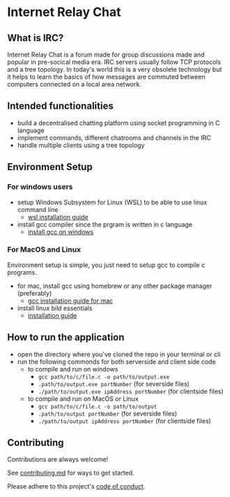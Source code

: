 
# Internet Relay Chat

## What is IRC?
Internet Relay Chat is a forum made for group discussions made and popular in pre-socical media era. IRC servers usually follow TCP protocols and a tree topology. In today's world this is a very obsolete technology but it helps to learn the basics of how messages are commuted between computers connected on a local area network.

## Intended functionalities
+ build a decentralised chatting platform using socket programming in C language
+ implement commands, different chatrooms and channels in the IRC
+ handle multiple clients using a tree topology

## Environment Setup

### For windows users
+ setup Windows Subsystem for Linux (WSL) to be able to use linux command line
  + [wsl installation guide](https://learn.microsoft.com/en-us/windows/wsl/install "guide")
+ install gcc compiler since the prgram is written in c language
  + [install gcc on windows](https://www.scaler.com/topics/c/c-compiler-for-windows/)

### For MacOS and Linux
Environment setup is simple, you just need to setup gcc to compile c programs.
+ for mac, install gcc using homebrew or any other package manager (preferably) 
  - [gcc installation guide for mac](https://www.scaler.com/topics/c/c-compiler-for-windows/)
+ install linux bild essentials
  - [installation guide](https://www.makeuseof.com/install-use-build-essential-ubuntu/)


## How to run the application
+ open the directory where you've cloned the repo in your terminal or cli
+ run the following commonds for both serverside and client side code
  + to compile and run on windows
    - `gcc path/to/c/file.c -o path/to/output.exe` 
    - `.path/to/output.exe portNumber` (for severside files)
    - `./path/to/output.exe ipAddress portNumber` (for clientside files)
  + to compile and run on MacOS or Linux
    - `gcc path/to/c/file.c -o path/to/output` 
    - `.path/to/output portNumber` (for severside files)
    - `./path/to/output ipAddress portNumber` (for clientside files)

## Contributing

Contributions are always welcome!

See [contributing.md](CONTRIBUTING.md) for ways to get started.

Please adhere to this project's [code of conduct](CODE_OF_CONDUCT.md).
